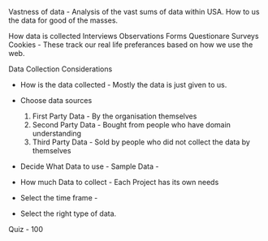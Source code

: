 Vastness of data - Analysis of the vast sums of data within USA.
How to us the data for good of the masses.  

How data is collected 
Interviews
Observations 
Forms 
Questionare 
Surveys 
Cookies - These track our real life preferances based on how we use the web. 


Data Collection Considerations 
- How is the data collected - Mostly the data is just given to us. 
- Choose data sources 
  1. First Party Data - By the organisation themselves 
  2. Second Party Data - Bought from people who have domain understanding 
  3. Third Party Data - Sold by people who did not collect the data by themselves 

- Decide What Data to use - Sample Data - 
- How much Data to collect - Each Project has its own needs 
- Select the time frame - 
- Select the right type of data. 

Quiz - 100